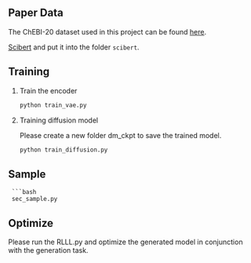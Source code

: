 ## Paper Data

The ChEBI-20 dataset used in this project can be found [here](https://github.com/blender-nlp/MolT5/tree/main/ChEBI-20_data).

[Scibert](https://huggingface.co/allenai/scibert_scivocab_uncased) and put it into the folder `scibert`.

## Training

1. Train the encoder

   ```bash
   python train_vae.py

2. Training diffusion model
   
   Please create a new folder dm_ckpt to save the trained model.
   
    ```bash
   python train_diffusion.py

## Sample

     ```bash
     sec_sample.py

## Optimize 

Please run the RLLL.py and optimize the generated model in conjunction with the generation task.
  

